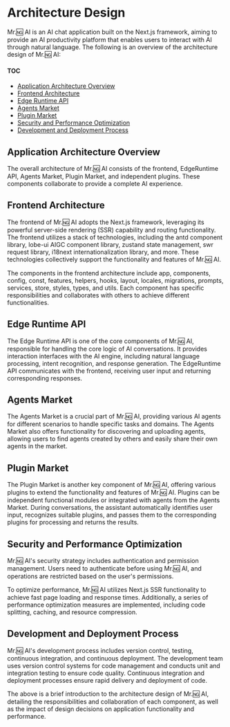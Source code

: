 # Architecture Design

Mr.🆖 AI is an AI chat application built on the Next.js framework, aiming to provide an AI productivity platform that enables users to interact with AI through natural language. The following is an overview of the architecture design of Mr.🆖 AI:

#### TOC

- [Application Architecture Overview](#application-architecture-overview)
- [Frontend Architecture](#frontend-architecture)
- [Edge Runtime API](#edge-runtime-api)
- [Agents Market](#agents-market)
- [Plugin Market](#plugin-market)
- [Security and Performance Optimization](#security-and-performance-optimization)
- [Development and Deployment Process](#development-and-deployment-process)

## Application Architecture Overview

The overall architecture of Mr.🆖 AI consists of the frontend, EdgeRuntime API, Agents Market, Plugin Market, and independent plugins. These components collaborate to provide a complete AI experience.

## Frontend Architecture

The frontend of Mr.🆖 AI adopts the Next.js framework, leveraging its powerful server-side rendering (SSR) capability and routing functionality. The frontend utilizes a stack of technologies, including the antd component library, lobe-ui AIGC component library, zustand state management, swr request library, i18next internationalization library, and more. These technologies collectively support the functionality and features of Mr.🆖 AI.

The components in the frontend architecture include app, components, config, const, features, helpers, hooks, layout, locales, migrations, prompts, services, store, styles, types, and utils. Each component has specific responsibilities and collaborates with others to achieve different functionalities.

## Edge Runtime API

The Edge Runtime API is one of the core components of Mr.🆖 AI, responsible for handling the core logic of AI conversations. It provides interaction interfaces with the AI engine, including natural language processing, intent recognition, and response generation. The EdgeRuntime API communicates with the frontend, receiving user input and returning corresponding responses.

## Agents Market

The Agents Market is a crucial part of Mr.🆖 AI, providing various AI agents for different scenarios to handle specific tasks and domains. The Agents Market also offers functionality for discovering and uploading agents, allowing users to find agents created by others and easily share their own agents in the market.

## Plugin Market

The Plugin Market is another key component of Mr.🆖 AI, offering various plugins to extend the functionality and features of Mr.🆖 AI. Plugins can be independent functional modules or integrated with agents from the Agents Market. During conversations, the assistant automatically identifies user input, recognizes suitable plugins, and passes them to the corresponding plugins for processing and returns the results.

## Security and Performance Optimization

Mr.🆖 AI's security strategy includes authentication and permission management. Users need to authenticate before using Mr.🆖 AI, and operations are restricted based on the user's permissions.

To optimize performance, Mr.🆖 AI utilizes Next.js SSR functionality to achieve fast page loading and response times. Additionally, a series of performance optimization measures are implemented, including code splitting, caching, and resource compression.

## Development and Deployment Process

Mr.🆖 AI's development process includes version control, testing, continuous integration, and continuous deployment. The development team uses version control systems for code management and conducts unit and integration testing to ensure code quality. Continuous integration and deployment processes ensure rapid delivery and deployment of code.

The above is a brief introduction to the architecture design of Mr.🆖 AI, detailing the responsibilities and collaboration of each component, as well as the impact of design decisions on application functionality and performance.
